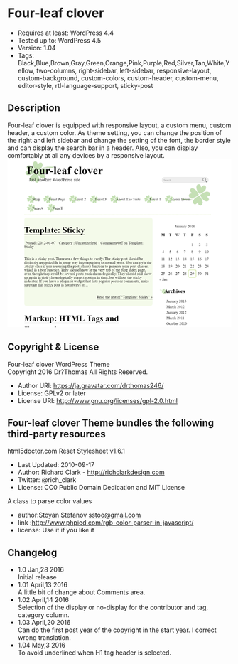 # Four-leaf clover

* Requires at least: WordPress 4.4
* Tested up to: WordPress 4.5
* Version: 1.04
* Tags: Black,Blue,Brown,Gray,Green,Orange,Pink,Purple,Red,Silver,Tan,White,Yellow, two-columns, right-sidebar, left-sidebar, responsive-layout, custom-background, custom-colors, custom-header, custom-menu, editor-style, rtl-language-support, sticky-post

## Description

Four-leaf clover is equipped with responsive layout, a custom menu, custom header, a custom color. As theme setting, you can change the position of the right and left sidebar and change the setting of the font, the border style and can display the search bar in a header. Also, you can display comfortably at all any devices by a responsive layout.
![screenshot](screenshot.png)

## Copyright & License

Four-leaf clover WordPress Theme  
Copyright 2016 Dr?Thomas All Rights Reserved.

* Author URI: https://ja.gravatar.com/drthomas246/
* License: GPLv2 or later
* License URI: http://www.gnu.org/licenses/gpl-2.0.html

## Four-leaf clover Theme bundles the following third-party resources

html5doctor.com Reset Stylesheet
v1.6.1
* Last Updated: 2010-09-17
* Author: Richard Clark - http://richclarkdesign.com
* Twitter: @rich_clark
* License: CC0 Public Domain Dedication and MIT License

A class to parse color values
* author:Stoyan Stefanov <sstoo@gmail.com>
* link  :http://www.phpied.com/rgb-color-parser-in-javascript/
* license: Use it if you like it

## Changelog

* 1.0  Jan,28 2016  
Initial release
* 1.01 April,13 2016  
A little bit of change about Comments area.
* 1.02 April,14 2016  
Selection of the display or no-display for the contributor and tag, category column.
* 1.03 April,20 2016  
Can do the first post year of the copyright in the start year. I correct wrong translation.
* 1.04 May,3 2016  
To avoid underlined when H1 tag header is selected.